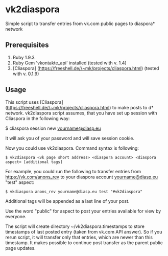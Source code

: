 vk2diaspora
===========

Simple script to transfer entries from vk.com public pages to diaspora* network

Prerequisites
-------------

  1. Ruby 1.9.3
  2. Ruby Gem 'vkontakte_api' installed (tested with v. 1.4)
  3. [Cliaspora] (https://freeshell.de//~mk/projects/cliaspora.html) (tested with v. 0.1.9)
  
Usage
-----

This script uses [Cliaspora] (https://freeshell.de//~mk/projects/cliaspora.html) to make posts to d* network. vk2diaspora script assumes, that you have set up session with Cliaspora in the following way:

$ cliaspora session new yourname@diasp.eu

It will ask you of your password and will save session cookie.

Now you could use vk2diaspora. Command syntax is following:
```
$ vk2diaspora <vk page short address> <diaspora account> <diaspora aspect> [additional tags]
```

For example, you could run the following to transfer entries from https://vk.com/anons_rev to your diaspora account yourname@diasp.eu "test" aspect:
```
$ vkdiaspora anons_rev yourname@diasp.eu test "#vk2diaspora"
```

Additional tags will be appended as a last line of your post. 

Use the word "public" for aspect to post your entries available for view by everyone.

The script will create directory ~/vk2diaspora.timestamps to store timestamps of last posted entry (taken from vk.com API answer). So if you rerun script, it will transfer only that entries, which are newer than this timestamp. It makes possible to continue post transfer as the parent public page updates.

